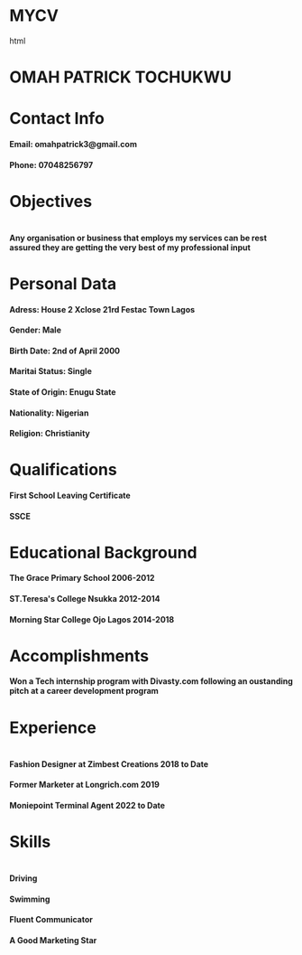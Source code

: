 # MYCV
html
<!DOCTYPE HTML>
<html>
<head>
<title>Linkedin resume profile</title>
</head>
</body>
<h1>OMAH PATRICK TOCHUKWU</h1>

<p>
<Body>
<h1>Contact Info</h1>
<h4>Email: omahpatrick3@gmail.com</h4>
<h4>Phone: 07048256797</h4>
</p>
<p2>
<h1>Objectives<h1>
<h4>Any organisation or business that employs my services can be rest assured they are getting the very best of my professional input</h4> 
</p2>
<p3> 
<h1>Personal Data</h1>
<h4>Adress: House 2 Xclose 21rd Festac Town Lagos</h4>
<h4>Gender: Male</h4>
<h4>Birth Date: 2nd of April 2000</h4>
<h4>Maritai Status: Single</h4>
<h4>State of Origin: Enugu State</h4>
<h4>Nationality: Nigerian</h4>
<h4>Religion: Christianity</h4>
</p3>
<P4>
<h1>Qualifications</h1>
<h4>First School Leaving Certificate</h4>
<h4>SSCE</h4>
</p4>
<p5>
<h1>Educational Background</h1>
<h4>The Grace Primary School                                                2006-2012</h4>
<h4>ST.Teresa's College Nsukka                                              2012-2014</h4>                           
<h4>Morning Star College Ojo Lagos                                          2014-2018</h4>
</p5>
<p6>
<h1>Accomplishments</h1>
<h4>Won a Tech internship program with Divasty.com following an oustanding pitch at a career development program</h4>
</p6>
<p7>
<h1>Experience<h1>
<h4>Fashion Designer at Zimbest Creations                                   2018 to Date<h4>
<h4>Former Marketer at Longrich.com                                         2019<h4>
<h4>Moniepoint Terminal Agent                                               2022 to Date</h4>
</p7>
<P8>
<h1>Skills<h1>
<h4>Driving<h4>
<h4>Swimming<h4>
<h4>Fluent Communicator<h4>
<h4>A Good Marketing Star<h4>
</p8>
</Body>
</html>

